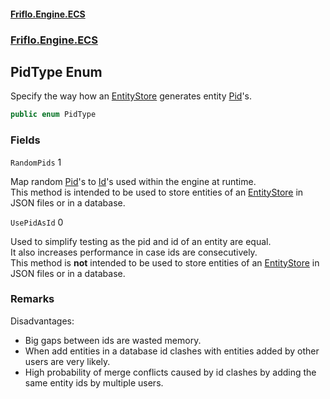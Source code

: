 #### [Friflo.Engine.ECS](index.md#'index')
### [Friflo.Engine.ECS](Friflo.Engine.ECS.md#'Friflo.Engine.ECS')

## PidType Enum

Specify the way how an [EntityStore](EntityStore.md#'Friflo.Engine.ECS.EntityStore') generates entity [Pid](Entity.Pid.md#'Friflo.Engine.ECS.Entity.Pid')'s.

```csharp
public enum PidType
```
### Fields

<a name='Friflo.Engine.ECS.PidType.RandomPids'></a>

`RandomPids` 1

Map random [Pid](Entity.Pid.md#'Friflo.Engine.ECS.Entity.Pid')'s to [Id](Entity.Id.md#'Friflo.Engine.ECS.Entity.Id')'s used within the engine at runtime.<br/>
This method is intended to be used to store entities of an [EntityStore](EntityStore.md#'Friflo.Engine.ECS.EntityStore') in JSON files or in a database.

<a name='Friflo.Engine.ECS.PidType.UsePidAsId'></a>

`UsePidAsId` 0

Used to simplify testing as the pid and id of an entity are equal.<br/>
It also increases performance in case ids are consecutively.<br/>
This method is <b>not</b> intended to be used to store entities of an [EntityStore](EntityStore.md#'Friflo.Engine.ECS.EntityStore')
in JSON files or in a database.<br/>

### Remarks
Disadvantages:<br/>
- Big gaps between ids are wasted memory.<br/>
- When add entities in a database id clashes with entities added by other users are very likely.<br/>
- High probability of merge conflicts caused by id clashes by adding the same entity ids by multiple users.